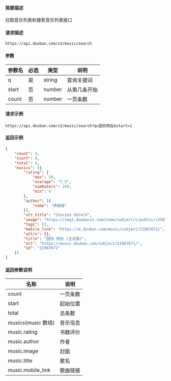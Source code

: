 #### 简要描述

拉取音乐列表和搜索音乐列表接口



#### 请求描述

`https://api.douban.com/v2/music/search`



#### 参数

| 参数名 | 必选 | 类型   | 说明         |
| ------ | ---- | ------ | ------------ |
| q      | 是   | string | 查询关键词   |
| start  | 否   | number | 从第几条开始 |
| count  | 否   | number | 一页条数     |



#### 请求示例

`https://api.douban.com/v2/music/search?q=因你而在&start=1`



#### 返回示例

```json
{
	"count": 4,
	"start": 0,
	"total": 4,
	"musics": [{
		"rating": {
			"max": 10,
			"average": "7.5",
			"numRaters": 289,
			"min": 0
		},
		"author": [{
			"name": "林俊傑"
		}],
		"alt_title": "Stories Untold",
		"image": "https://img1.doubanio.com/view/subject/s/public/s25814087.jpg",
		"tags": [],
		"mobile_link": "https://m.douban.com/music/subject/21967671/",
		"attrs": {},
		"title": "因你 而在 (正式版)",
		"alt": "https://music.douban.com/subject/21967671/",
		"id": "21967671"
	}]
}
```



#### 返回参数说明

| 名称               | 说明     |
| ------------------ | -------- |
| count              | 一页条数 |
| start              | 起始位置 |
| total              | 总条数   |
| musics(music 数组) | 音乐信息 |
| music.rating       | 书籍评价 |
| music.author       | 作者     |
| music.image        | 封面     |
| music.title        | 歌名     |
| music.mobile_link  | 歌曲链接 |

